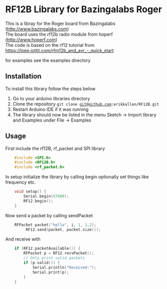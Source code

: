 # RF12B Library for Bazingalabs Roger
This is a libray for the Roger board from Bazingalabs (http://www.bazingalabs.com)  
The board uses the rf12b radio module from hoperf (http://www.hoperf.com)  
The code is based on the rf12 tutorial from https://loee.jottit.com/rfm12b_and_avr_-_quick_start  

for examples see the examples directory

 
## Installation
To install this library follow the steps below

1. Go to your arduino libraries directory
2. Clone the repository
<code>git clone git@github.com:erikkallen/RF12B.git</code>
3. Restart Arduino IDE if it was running
4. The library should now be listed in the menu Sketch -> Import library and Examples under File -> Examples

## Usage
First include the rf12B, rf_packet and SPI library

```cpp
    #include <SPI.h>
    #include <RF12B.h>
    #include <rf_packet.h>
```
In setup initialize the library by calling begin optionally set things like frequency etc.

```cpp
    void setup() {	
    	Serial.begin(57600);
    	RF12.begin();
    }
```
Now send a packet by calling sendPacket

```cpp
    RFPacket packet("hello", i, 1, 1,2);
 		 RF12.send(packet, packet.size()); 
```

And receive with

```cpp
    if (RF12.packetAvailable()) {
    	RFPacket p = RF12.recvPacket();
        // Only print valid packets
        if (p.valid()) {
    		Serial.println("Received:");
    		Serial.print(p);
    	}
    }
```